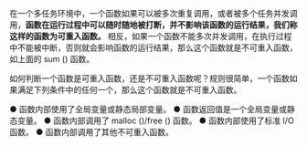 在一个多任务环境中，一个函数如果可以被多次重复调用，或者被多个任务并发调用，**函数在运行过程中可以随时随地被打断，并不影响该函数的运行结果，我们称这样的函数为可重入函数。** 相反，如果一个函数不能多次并发调用，在执行过程中不能被中断，否则就会影响函数的运行结果，那么这个函数就是不可重入函数，如上面的 sum () 函数。

如何判断一个函数是可重入函数，还是不可重入函数呢？规则很简单，一个函数如果满足下列条件中的任何一个，那么这个函数就是不可重入函数。

● 函数内部使用了全局变量或静态局部变量。
● 函数返回值是一个全局变量或静态变量。
● 函数内部调用了 malloc ()/free () 函数。
● 函数内部使用了标准 I/O 函数。
● 函数内部调用了其他不可重入函数。